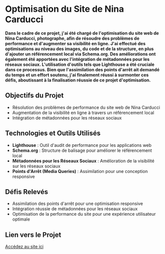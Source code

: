 # **Optimisation du Site de Nina Carducci**

**Dans le cadre de ce projet, j'ai été chargé de l'optimisation du site web de Nina Carducci, photographe, afin de résoudre des problèmes de performance et d'augmenter sa visibilité en ligne. J'ai effectué des optimisations au niveau des images, du code et de la structure, en plus d'ajouter un référencement local via Schema.org. Des améliorations ont également été apportées avec l'intégration de métadonnées pour les réseaux sociaux. L'utilisation d'outils tels que Lighthouse a été cruciale dans ce processus. Bien que l'assimilation des points d'arrêt ait demandé du temps et un effort soutenu, j'ai finalement réussi à surmonter ces défis, aboutissant à la finalisation réussie de ce projet d'optimisation.**

## **Objectifs du Projet**

- Résolution des problèmes de performance du site web de Nina Carducci
- Augmentation de la visibilité en ligne à travers un référencement local
- Intégration de métadonnées pour les réseaux sociaux

## **Technologies et Outils Utilisés**

- **Lighthouse** : Outil d'audit de performance pour les applications web
- **Schema.org** : Structure de balisage pour améliorer le référencement local
- **Métadonnées pour les Réseaux Sociaux** : Amélioration de la visibilité sur les réseaux sociaux
- **Points d'Arrêt (Media Queries)** : Assimilation pour une conception responsive

## **Défis Relevés**

- Assimilation des points d'arrêt pour une optimisation responsive
- Intégration réussie de métadonnées pour les réseaux sociaux
- Optimisation de la performance du site pour une expérience utilisateur optimale

## **Lien vers le Projet**

[Accédez au site ici](https://schnell10.github.io/Optimisation-SEO-et-debog/)